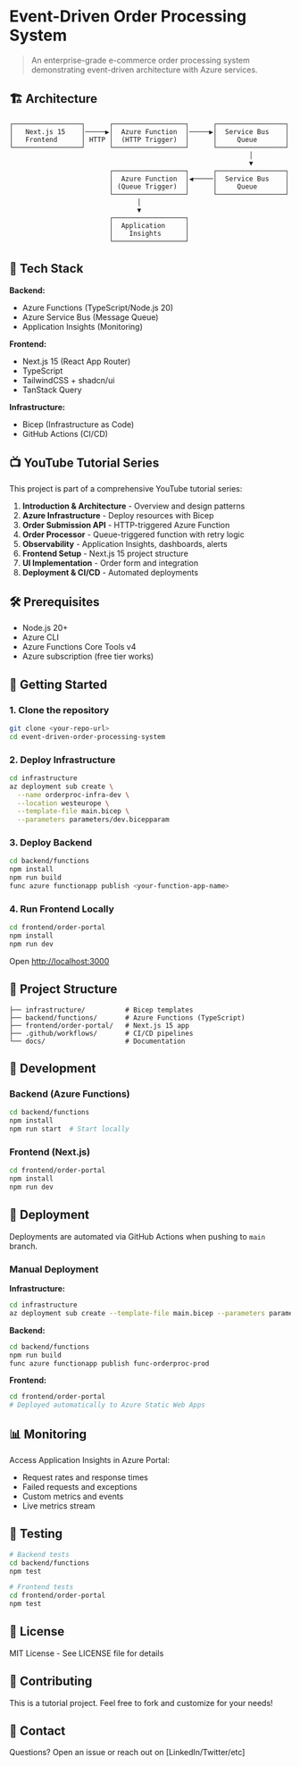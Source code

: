 # Event-Driven Order Processing System

> An enterprise-grade e-commerce order processing system demonstrating event-driven architecture with Azure services.

## 🏗️ Architecture

```
┌─────────────────┐      ┌──────────────────┐      ┌─────────────────┐
│   Next.js 15    │─────▶│  Azure Function  │─────▶│  Service Bus    │
│   Frontend      │ HTTP │  (HTTP Trigger)  │      │     Queue       │
└─────────────────┘      └──────────────────┘      └─────────────────┘
                                                            │
                                                            ▼
                         ┌──────────────────┐      ┌─────────────────┐
                         │  Azure Function  │◀─────│  Service Bus    │
                         │ (Queue Trigger)  │      │     Queue       │
                         └──────────────────┘      └─────────────────┘
                                │
                                ▼
                         ┌──────────────────┐
                         │  Application     │
                         │    Insights      │
                         └──────────────────┘
```

## 🚀 Tech Stack

**Backend:**
- Azure Functions (TypeScript/Node.js 20)
- Azure Service Bus (Message Queue)
- Application Insights (Monitoring)

**Frontend:**
- Next.js 15 (React App Router)
- TypeScript
- TailwindCSS + shadcn/ui
- TanStack Query

**Infrastructure:**
- Bicep (Infrastructure as Code)
- GitHub Actions (CI/CD)

## 📺 YouTube Tutorial Series

This project is part of a comprehensive YouTube tutorial series:

1. **Introduction & Architecture** - Overview and design patterns
2. **Azure Infrastructure** - Deploy resources with Bicep
3. **Order Submission API** - HTTP-triggered Azure Function
4. **Order Processor** - Queue-triggered function with retry logic
5. **Observability** - Application Insights, dashboards, alerts
6. **Frontend Setup** - Next.js 15 project structure
7. **UI Implementation** - Order form and integration
8. **Deployment & CI/CD** - Automated deployments

## 🛠️ Prerequisites

- Node.js 20+
- Azure CLI
- Azure Functions Core Tools v4
- Azure subscription (free tier works)

## 📖 Getting Started

### 1. Clone the repository

```bash
git clone <your-repo-url>
cd event-driven-order-processing-system
```

### 2. Deploy Infrastructure

```bash
cd infrastructure
az deployment sub create \
  --name orderproc-infra-dev \
  --location westeurope \
  --template-file main.bicep \
  --parameters parameters/dev.bicepparam
```

### 3. Deploy Backend

```bash
cd backend/functions
npm install
npm run build
func azure functionapp publish <your-function-app-name>
```

### 4. Run Frontend Locally

```bash
cd frontend/order-portal
npm install
npm run dev
```

Open [http://localhost:3000](http://localhost:3000)

## 📁 Project Structure

```
├── infrastructure/          # Bicep templates
├── backend/functions/       # Azure Functions (TypeScript)
├── frontend/order-portal/   # Next.js 15 app
├── .github/workflows/       # CI/CD pipelines
└── docs/                    # Documentation
```

## 🔧 Development

### Backend (Azure Functions)

```bash
cd backend/functions
npm install
npm run start  # Start locally
```

### Frontend (Next.js)

```bash
cd frontend/order-portal
npm install
npm run dev
```

## 🚀 Deployment

Deployments are automated via GitHub Actions when pushing to `main` branch.

### Manual Deployment

**Infrastructure:**
```bash
cd infrastructure
az deployment sub create --template-file main.bicep --parameters parameters/prod.bicepparam
```

**Backend:**
```bash
cd backend/functions
npm run build
func azure functionapp publish func-orderproc-prod
```

**Frontend:**
```bash
cd frontend/order-portal
# Deployed automatically to Azure Static Web Apps
```

## 📊 Monitoring

Access Application Insights in Azure Portal:
- Request rates and response times
- Failed requests and exceptions
- Custom metrics and events
- Live metrics stream

## 🧪 Testing

```bash
# Backend tests
cd backend/functions
npm test

# Frontend tests
cd frontend/order-portal
npm test
```

## 📝 License

MIT License - See LICENSE file for details

## 🤝 Contributing

This is a tutorial project. Feel free to fork and customize for your needs!

## 📧 Contact

Questions? Open an issue or reach out on [LinkedIn/Twitter/etc]
